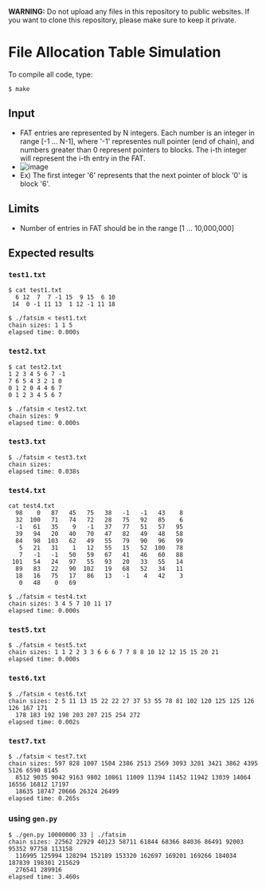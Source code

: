 **WARNING:** Do not upload any files in this repository to public websites. If you want to clone this repository, please make sure to keep it private.

# File Allocation Table Simulation

To compile all code, type:
```
$ make
```
## Input
* FAT entries are represented by N integers. Each number is an integer in range [-1 ... N-1], where '-1' representes null pointer (end of chain), and numbers greater than 0 represent pointers to blocks. The i-th integer will represent the i-th entry in the FAT.
* ![image](https://user-images.githubusercontent.com/79169577/213958873-431b3787-1652-4b0b-bad8-47f0921e532f.png)
* Ex) The first integer '6' represents that the next pointer of block '0' is block '6'.

## Limits
* Number of entries in FAT should be in the range [1 ... 10,000,000]

## Expected results
### `test1.txt`
```
$ cat test1.txt
  6 12  7  7 -1 15  9 15  6 10
 14  0 -1 11 13  1 12 -1 11 18

$ ./fatsim < test1.txt
chain sizes: 1 1 5
elapsed time: 0.000s
```

### `test2.txt`
```
$ cat test2.txt
1 2 3 4 5 6 7 -1
7 6 5 4 3 2 1 0
0 1 2 0 4 4 6 7
0 1 2 3 4 5 6 7

$ ./fatsim < test2.txt
chain sizes: 9
elapsed time: 0.000s
```

### `test3.txt`
```
$ ./fatsim < test3.txt
chain sizes:
elapsed time: 0.038s
```

### `test4.txt`
```
cat test4.txt
  98    0   87   45   75   38   -1   -1   43    8
  32  100   71   74   72   28   75   92   85    6
  -1   61   35    9   -1   37   77   51   57   95
  39   94   20   40   70   47   82   49   48   58
  84   98  103   62   49   55   79   90   96   99
   5   21   31    1   12   55   15   52  100   78
   7   -1   -1   50   59   67   41   46   60   88
 101   54   24   97   55   93   20   33   55   14
  89   83   22   90  102   19   68   52   34   11
  18   16   75   17   86   13   -1    4   42    3
   0   48    0   69

$ ./fatsim < test4.txt
chain sizes: 3 4 5 7 10 11 17
elapsed time: 0.000s
```

### `test5.txt`
```
$ ./fatsim < test5.txt
chain sizes: 1 1 2 2 3 3 6 6 6 7 7 8 8 10 12 12 15 15 20 21
elapsed time: 0.000s
```

### `test6.txt`
```
$ ./fatsim < test6.txt
chain sizes: 2 5 11 13 15 22 22 27 37 53 55 78 81 102 120 125 125 126 126 167 171
  178 183 192 198 203 207 215 254 272
elapsed time: 0.002s
```

### `test7.txt`
```
$ ./fatsim < test7.txt
chain sizes: 597 828 1007 1504 2386 2513 2569 3093 3201 3421 3862 4395 5126 6590 8145
  8512 9035 9042 9163 9802 10861 11009 11394 11452 11942 13039 14064 16556 16812 17197
  18635 18747 20666 26324 26499
elapsed time: 0.265s
```

### using `gen.py`
```
$ ./gen.py 10000000 33 | ./fatsim
chain sizes: 22562 22929 40123 58711 61844 68366 84036 86491 92003 95352 97758 113158
  116995 125994 128294 152189 153320 162697 169201 169266 184034 187839 198301 215629
  276541 289916
elapsed time: 3.460s
```
